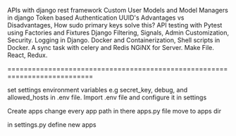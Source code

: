 APIs with django rest framework
Custom User Models and Model Managers in django
Token based Authentication
UUID's Advantages vs Disadvantages, How sudo primary keys solve this?
API testing with Pytest using Factories and Fixtures
Django Filtering, Signals, Admin Customization, Security.
Logging in Django.
Docker and Containerization, Shell scripts in Docker.
A sync task with celery and Redis
NGiNX for Server.
Make File.
React, Redux.


===========================================================================



set settings environment variables e.g secret_key, debug, and allowed_hosts in .env file.
Import .env file and configure it in settings

Create apps change every app path in there apps.py file
move to apps dir

in settings.py define new apps
